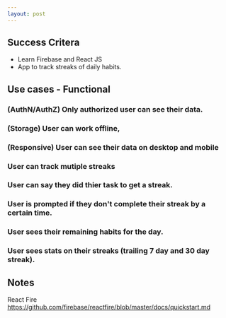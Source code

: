 ```yaml
---
layout: post
---
```


## Success Critera

- Learn Firebase and React JS
- App to track streaks of daily habits.

## Use cases - Functional

### (AuthN/AuthZ) Only authorized user can see their data.

### (Storage) User can work offline,

### (Responsive) User can see their data on desktop and mobile

### User can track mutiple streaks

### User can say they did thier task to get a streak.

### User is prompted if they don't complete their streak by a certain time.

### User sees their remaining habits for the day.

### User sees stats on their streaks (trailing 7 day and 30 day streak).

## Notes

React Fire
https://github.com/firebase/reactfire/blob/master/docs/quickstart.md
